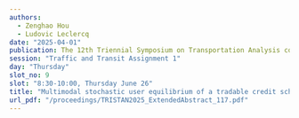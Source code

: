 ```yaml
---
authors:
  - Zenghao Hou
  - Ludovic Leclercq
date: "2025-04-01"
publication: The 12th Triennial Symposium on Transportation Analysis conference
session: "Traffic and Transit Assignment 1"
day: "Thursday"
slot_no: 9
slot: "8:30-10:00, Thursday June 26"
title: "Multimodal stochastic user equilibrium of a tradable credit scheme considering vehicle capacity and passenger waiting time"
url_pdf: "/proceedings/TRISTAN2025_ExtendedAbstract_117.pdf"
---
```

